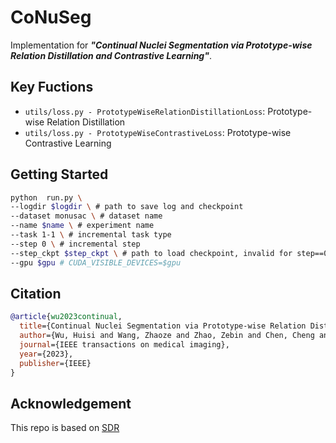 # CoNuSeg

Implementation for ***"Continual Nuclei Segmentation via Prototype-wise Relation Distillation and Contrastive Learning"***.

## Key Fuctions

- `utils/loss.py - PrototypeWiseRelationDistillationLoss`: Prototype-wise Relation Distillation
- `utils/loss.py - PrototypeWiseContrastiveLoss`: Prototype-wise Contrastive Learning

## Getting Started

```bash
python  run.py \
--logdir $logdir \ # path to save log and checkpoint
--dataset monusac \ # dataset name
--name $name \ # experiment name
--task 1-1 \ # incremental task type
--step 0 \ # incremental step
--step_ckpt $step_ckpt \ # path to load checkpoint, invalid for step==0
--gpu $gpu # CUDA_VISIBLE_DEVICES=$gpu
```

## Citation

```bibtex
@article{wu2023continual,
  title={Continual Nuclei Segmentation via Prototype-wise Relation Distillation and Contrastive Learning},
  author={Wu, Huisi and Wang, Zhaoze and Zhao, Zebin and Chen, Cheng and Qin, Jing},
  journal={IEEE transactions on medical imaging},
  year={2023},
  publisher={IEEE}
}
```

## Acknowledgement

This repo is based on [SDR](https://github.com/LTTM/SDR)
